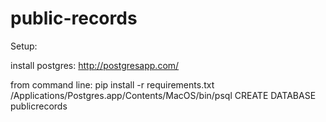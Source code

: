 public-records
==============

Setup:

install postgres: http://postgresapp.com/

from command line:
pip install -r requirements.txt
/Applications/Postgres.app/Contents/MacOS/bin/psql
CREATE DATABASE publicrecords

